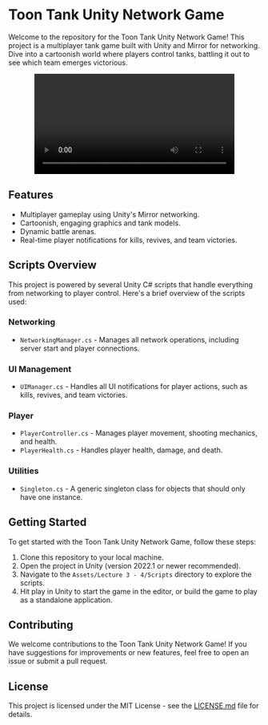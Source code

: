 # Toon Tank Unity Network Game

Welcome to the repository for the Toon Tank Unity Network Game! This project is a multiplayer tank game built with Unity and Mirror for networking. Dive into a cartoonish world where players control tanks, battling it out to see which team emerges victorious.

<div align="center">
  <video src="https://github.com/ahmedafifiabodu/Unity-Network-Game/assets/74466733/da76eb3f-ec43-4b34-9878-13064801e0c4" width="400" />
</div>

## Features

- Multiplayer gameplay using Unity's Mirror networking.
- Cartoonish, engaging graphics and tank models.
- Dynamic battle arenas.
- Real-time player notifications for kills, revives, and team victories.

## Scripts Overview

This project is powered by several Unity C# scripts that handle everything from networking to player control. Here's a brief overview of the scripts used:

### Networking
- `NetworkingManager.cs` - Manages all network operations, including server start and player connections.

### UI Management
- `UIManager.cs` - Handles all UI notifications for player actions, such as kills, revives, and team victories.

### Player
- `PlayerController.cs` - Manages player movement, shooting mechanics, and health.
- `PlayerHealth.cs` - Handles player health, damage, and death.

### Utilities
- `Singleton.cs` - A generic singleton class for objects that should only have one instance.

## Getting Started

To get started with the Toon Tank Unity Network Game, follow these steps:

1. Clone this repository to your local machine.
2. Open the project in Unity (version 2022.1 or newer recommended).
3. Navigate to the `Assets/Lecture 3 - 4/Scripts` directory to explore the scripts.
4. Hit play in Unity to start the game in the editor, or build the game to play as a standalone application.

## Contributing

We welcome contributions to the Toon Tank Unity Network Game! If you have suggestions for improvements or new features, feel free to open an issue or submit a pull request.

## License

This project is licensed under the MIT License - see the [LICENSE.md](LICENSE.md) file for details.
